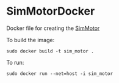 # SimMotorDocker
Docker file for creating the [SimMotor](https://github.com/mattclarke/SimMotor)

To build the image:
```
sudo docker build -t sim_motor .
```

To run:
```
sudo docker run --net=host -i sim_motor
```
